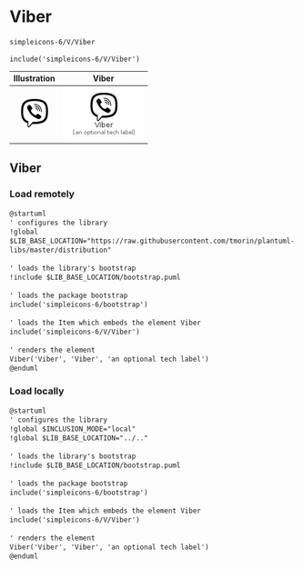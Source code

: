 # Viber


```text
simpleicons-6/V/Viber
```

```text
include('simpleicons-6/V/Viber')
```



| Illustration | Viber |
| :---: | :---: |
| ![illustration for Illustration](../../simpleicons-6/V/Viber.png) | ![illustration for Viber](../../simpleicons-6/V/Viber.Local.png) |




## Viber

### Load remotely
```plantuml
@startuml
' configures the library
!global $LIB_BASE_LOCATION="https://raw.githubusercontent.com/tmorin/plantuml-libs/master/distribution"

' loads the library's bootstrap
!include $LIB_BASE_LOCATION/bootstrap.puml

' loads the package bootstrap
include('simpleicons-6/bootstrap')

' loads the Item which embeds the element Viber
include('simpleicons-6/V/Viber')

' renders the element
Viber('Viber', 'Viber', 'an optional tech label')
@enduml
```

### Load locally
```plantuml
@startuml
' configures the library
!global $INCLUSION_MODE="local"
!global $LIB_BASE_LOCATION="../.."

' loads the library's bootstrap
!include $LIB_BASE_LOCATION/bootstrap.puml

' loads the package bootstrap
include('simpleicons-6/bootstrap')

' loads the Item which embeds the element Viber
include('simpleicons-6/V/Viber')

' renders the element
Viber('Viber', 'Viber', 'an optional tech label')
@enduml
```

